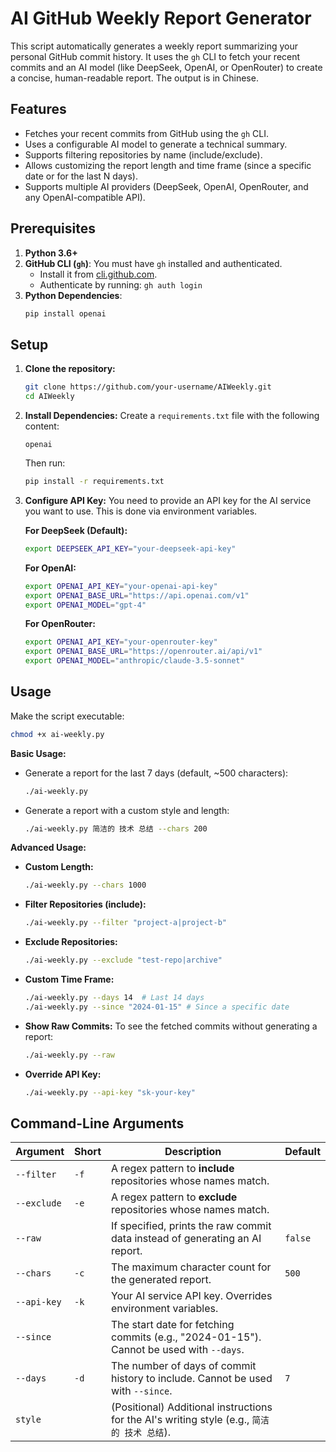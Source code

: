 # AI GitHub Weekly Report Generator

This script automatically generates a weekly report summarizing your personal GitHub commit history. It uses the `gh` CLI to fetch your recent commits and an AI model (like DeepSeek, OpenAI, or OpenRouter) to create a concise, human-readable report. The output is in Chinese.

## Features

*   Fetches your recent commits from GitHub using the `gh` CLI.
*   Uses a configurable AI model to generate a technical summary.
*   Supports filtering repositories by name (include/exclude).
*   Allows customizing the report length and time frame (since a specific date or for the last N days).
*   Supports multiple AI providers (DeepSeek, OpenAI, OpenRouter, and any OpenAI-compatible API).

## Prerequisites

1.  **Python 3.6+**
2.  **GitHub CLI (`gh`)**: You must have `gh` installed and authenticated.
    *   Install it from [cli.github.com](https://cli.github.com/).
    *   Authenticate by running: `gh auth login`
3.  **Python Dependencies**:
    ```bash
    pip install openai
    ```

## Setup

1.  **Clone the repository:**
    ```bash
    git clone https://github.com/your-username/AIWeekly.git
    cd AIWeekly
    ```
2.  **Install Dependencies:**
    Create a `requirements.txt` file with the following content:
    ```
    openai
    ```
    Then run:
    ```bash
    pip install -r requirements.txt
    ```
3.  **Configure API Key:**
    You need to provide an API key for the AI service you want to use. This is done via environment variables.

    **For DeepSeek (Default):**
    ```bash
    export DEEPSEEK_API_KEY="your-deepseek-api-key"
    ```

    **For OpenAI:**
    ```bash
    export OPENAI_API_KEY="your-openai-api-key"
    export OPENAI_BASE_URL="https://api.openai.com/v1"
    export OPENAI_MODEL="gpt-4"
    ```

    **For OpenRouter:**
    ```bash
    export OPENAI_API_KEY="your-openrouter-key"
    export OPENAI_BASE_URL="https://openrouter.ai/api/v1"
    export OPENAI_MODEL="anthropic/claude-3.5-sonnet"
    ```

## Usage

Make the script executable:
```bash
chmod +x ai-weekly.py
```

**Basic Usage:**
*   Generate a report for the last 7 days (default, ~500 characters):
    ```bash
    ./ai-weekly.py
    ```
*   Generate a report with a custom style and length:
    ```bash
    ./ai-weekly.py 简洁的 技术 总结 --chars 200
    ```

**Advanced Usage:**
*   **Custom Length:**
    ```bash
    ./ai-weekly.py --chars 1000
    ```
*   **Filter Repositories (include):**
    ```bash
    ./ai-weekly.py --filter "project-a|project-b"
    ```
*   **Exclude Repositories:**
    ```bash
    ./ai-weekly.py --exclude "test-repo|archive"
    ```
*   **Custom Time Frame:**
    ```bash
    ./ai-weekly.py --days 14  # Last 14 days
    ./ai-weekly.py --since "2024-01-15" # Since a specific date
    ```
*   **Show Raw Commits:**
    To see the fetched commits without generating a report:
    ```bash
    ./ai-weekly.py --raw
    ```
*   **Override API Key:**
    ```bash
    ./ai-weekly.py --api-key "sk-your-key"
    ```

## Command-Line Arguments

| Argument      | Short | Description                                                                       | Default |
|---------------|-------|-----------------------------------------------------------------------------------|---------|
| `--filter`    | `-f`  | A regex pattern to **include** repositories whose names match.                    |         |
| `--exclude`   | `-e`  | A regex pattern to **exclude** repositories whose names match.                    |         |
| `--raw`       |       | If specified, prints the raw commit data instead of generating an AI report.      | `false` |
| `--chars`     | `-c`  | The maximum character count for the generated report.                             | `500`   |
| `--api-key`   | `-k`  | Your AI service API key. Overrides environment variables.                         |         |
| `--since`     |       | The start date for fetching commits (e.g., "2024-01-15"). Cannot be used with `--days`. |         |
| `--days`      | `-d`  | The number of days of commit history to include. Cannot be used with `--since`.   | `7`     |
| `style`       |       | (Positional) Additional instructions for the AI's writing style (e.g., `简洁的 技术 总结`). |         |
